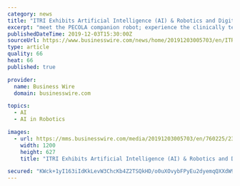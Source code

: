```yaml
---
category: news
title: "ITRI Exhibits Artificial Intelligence (AI) & Robotics and Digital Health Technology Innovations at CES 2020"
excerpt: "meet the PECOLA companion robot; experience the clinically tested non-contact method for sleep apnea—the WiFi Sleep Apnea Detection System; view iStimUweaR garments and pads; learn about breakthroughs in baby monitoring technology with GenkiCam (stop by ..."
publishedDateTime: 2019-12-03T15:30:00Z
sourceUrl: https://www.businesswire.com/news/home/20191203005703/en/ITRI-Exhibits-Artificial-Intelligence-AI-Robotics-Digital
type: article
quality: 66
heat: 66
published: true

provider:
  name: Business Wire
  domain: businesswire.com

topics:
  - AI
  - AI in Robotics

images:
  - url: https://mms.businesswire.com/media/20191203005703/en/760225/23/EDM_final.jpg
    width: 1200
    height: 627
    title: "ITRI Exhibits Artificial Intelligence (AI) & Robotics and Digital Health Technology Innovations at CES 2020"

secured: "KWck+1yI163iIdKkLevW3ChcKb4Z2TSQkHD/o0uXOvybFPyEu2dyemqQXXdW9yYpVH9J3qNaafRbr5aXzDFWylggh6LM0fkcZbIdKEPzlOqxStY0ypRF5ZwcZ6vMis+RakKY6fRPV8mh5z3irhRU446rU5RWraDVvpt4lIv6xEtJt6c0Or6naDiX+dJY0zWuGQVKyRDnZUU1+f1AnNd00PYjMBOhPDj++iH/zNq1chieqrGx+J2/TI2NtYudZozU9FYK5yDzJTuiSgQGENrPoQ==;9zqco058rjNhNgcDobBSoA=="
---
```


